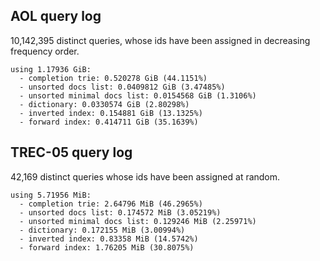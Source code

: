 AOL query log
-------------

10,142,395 distinct queries, whose ids have been assigned
in decreasing frequency order.

	using 1.17936 GiB:
	  - completion trie: 0.520278 GiB (44.1151%)
	  - unsorted docs list: 0.0409812 GiB (3.47485%)
	  - unsorted minimal docs list: 0.0154568 GiB (1.3106%)
	  - dictionary: 0.0330574 GiB (2.80298%)
	  - inverted index: 0.154881 GiB (13.1325%)
	  - forward index: 0.414711 GiB (35.1639%)


TREC-05 query log
-----------------

42,169 distinct queries whose ids have been assigned
at random.

	using 5.71956 MiB:
	  - completion trie: 2.64796 MiB (46.2965%)
	  - unsorted docs list: 0.174572 MiB (3.05219%)
	  - unsorted minimal docs list: 0.129246 MiB (2.25971%)
	  - dictionary: 0.172155 MiB (3.00994%)
	  - inverted index: 0.83358 MiB (14.5742%)
	  - forward index: 1.76205 MiB (30.8075%)